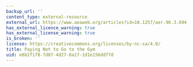 ```yaml
---
backup_url: ''
content_type: external-resource
external_url: https://www.aeaweb.org/articles?id=10.1257/aer.96.3.694
has_external_licence_warning: true
has_external_license_warning: true
is_broken: ''
license: https://creativecommons.org/licenses/by-nc-sa/4.0/
title: Paying Not to Go to the Gym
uid: e6b2f1f8-7d87-4d27-8a17-1d1e156dd77d
---
```

